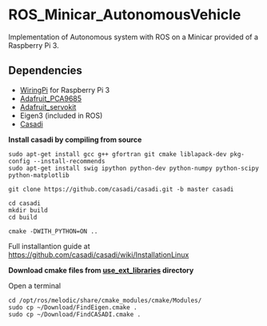 # ROS_Minicar_AutonomousVehicle
Implementation of Autonomous system with ROS on a Minicar provided of a Raspberry Pi 3.
## Dependencies
- [WiringPi](http://wiringpi.com/wiringpi-updated-for-the-pi-v3plus/) for Raspberry Pi 3
- [Adafruit_PCA9685](https://github.com/adafruit/Adafruit_CircuitPython_PCA9685)
- [Adafruit_servokit](https://docs.circuitpython.org/projects/servokit/en/latest/index.html)
- Eigen3 (included in ROS)
- [Casadi](https://github.com/casadi/casadi)


**Install casadi by compiling from source**

```
sudo apt-get install gcc g++ gfortran git cmake liblapack-dev pkg-config --install-recommends
sudo apt-get install swig ipython python-dev python-numpy python-scipy python-matplotlib

git clone https://github.com/casadi/casadi.git -b master casadi

cd casadi
mkdir build
cd build

cmake -DWITH_PYTHON=ON ..
```

Full installantion guide at https://github.com/casadi/casadi/wiki/InstallationLinux


**Download cmake files from [use_ext_libraries](/use_ext_libraries) directory**

Open a terminal

```
cd /opt/ros/melodic/share/cmake_modules/cmake/Modules/
sudo cp ~/Download/FindEigen.cmake .
sudo cp ~/Download/FindCASADI.cmake .
```
